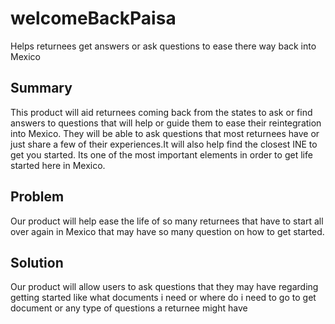 # welcomeBackPaisa

Helps returnees get answers or ask questions to ease there way back into Mexico

## Summary ##
  This product will aid returnees  coming back from the states to ask or find answers to questions 
  that will help or guide them to ease their reintegration into Mexico. They will be able to ask questions
  that most returnees have or just share a few of their experiences.It will also help find the closest INE to get you started.
  Its one of the most important elements in order to get life started here in Mexico.
  

## Problem ##
  Our product will help ease the life of so many returnees that have to start all over again in Mexico that may have so many question on how to get started. 

## Solution ##
  Our product will allow users to ask questions that they may have regarding getting started like what documents i need or where do i need to go to get document or any type of questions a returnee might have

